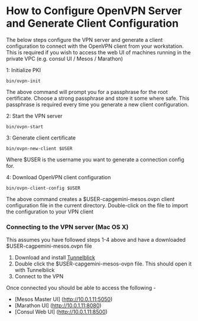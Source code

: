 # How to Configure OpenVPN Server and Generate Client Configuration

The below steps configure the VPN server and generate a client
configuration to connect with the OpenVPN client from your workstation.
This is required if you wish to access the web UI of machines running
in the private VPC (e.g. consul UI / Mesos / Marathon)

1: Initialize PKI

```
bin/ovpn-init
```

The above command will prompt you for a passphrase for the root
certificate. Choose a strong passphrase and store it some where safe.
This passphrase is required every time you generate a new client
configuration.

2: Start the VPN server

```
bin/ovpn-start
```
3: Generate client certificate

```
bin/ovpn-new-client $USER
```

Where $USER is the username you want to generate a connection config
for.

4: Download OpenVPN client configuration

```
bin/ovpn-client-config $USER
```

The above command creates a $USER-capgemini-mesos.ovpn client
configuration file in the current directory. Double-click on the file to
import the configuration to your VPN client

### Connecting to the VPN server (Mac OS X)

This assumes you have followed steps 1-4 above and have a downloaded
$USER-cagpemini-mesos.ovpn file

1. Download and install
   [Tunnelblick](https://code.google.com/p/tunnelblick/wiki/DownloadsEntry?tm=2#Tunnelblick_Stable_Release)
2. Double click the $USER-capgemini-mesos-ovpn file. This should open it
   with Tunnelblick
3. Connect to the VPN

Once connected you should be able to access the following - 

* [Mesos Master UI] (http://10.0.1.11:5050)
* [Marathon UI] (http://10.0.1.11:8080)
* [Consul Web UI] (http://10.0.1.11:8500)
